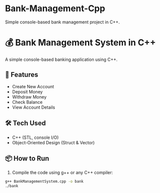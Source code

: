 # Bank-Management-Cpp
Simple console-based bank management project in C++.
# 💰 Bank Management System in C++

A simple console-based banking application using C++.

## 🚀 Features
- Create New Account
- Deposit Money
- Withdraw Money
- Check Balance
- View Account Details

## 🛠 Tech Used
- C++ (STL, console I/O)
- Object-Oriented Design (Struct & Vector)

## 📦 How to Run
1. Compile the code using g++ or any C++ compiler:
```bash
g++ BankManagementSystem.cpp -o bank
./bank
